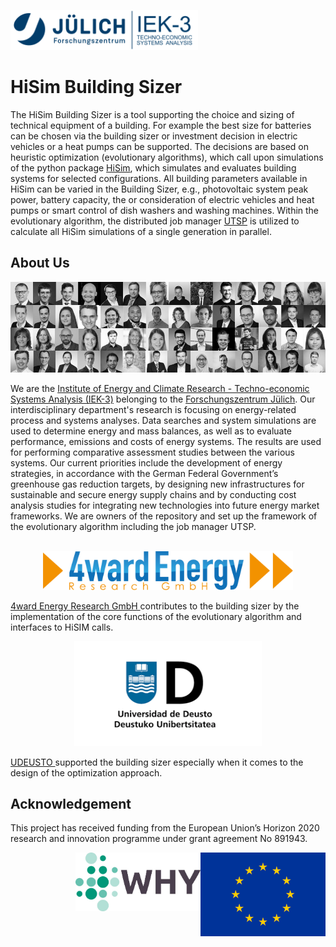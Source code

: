 <a href="https://www.fz-juelich.de/en/iek/iek-3"><img src="https://raw.githubusercontent.com/OfficialCodexplosive/README_Assets/862a93188b61ab4dd0eebde3ab5daad636e129d5/FJZ_IEK-3_logo.svg" alt="FZJ Logo" width="300px"></a>

# HiSim Building Sizer

The HiSim Building Sizer is a tool supporting the choice and sizing of technical equipment of a building. For example the best size for batteries can be chosen via the building sizer or investment decision in electric vehicles or a heat pumps can be supported. The decisions are based on heuristic optimization (evolutionary algorithms), which call upon simulations of the python package [HiSim](https://github.com/FZJ-IEK3-VSA/HiSim), which simulates and evaluates building systems for selected configurations.
All building parameters available in HiSim can be varied in the Building Sizer, e.g., photovoltaic system peak power, battery capacity, the or consideration of electric vehicles and heat pumps or smart control of dish washers and washing machines.
Within the evolutionary algorithm, the distributed job manager [UTSP](https://github.com/FZJ-IEK3-VSA/UTSP_Client) is utilized to calculate all HiSim simulations of a single generation in parallel.


## About Us
<p align="center"><a href="https://www.fz-juelich.de/en/iek/iek-3"><img src="https://github.com/OfficialCodexplosive/README_Assets/blob/master/iek3-wide.png?raw=true" alt="Institut TSA"></a></p>
We are the <a href="https://www.fz-juelich.de/en/iek/iek-3">Institute of Energy and Climate Research - Techno-economic Systems Analysis (IEK-3)</a> belonging to the <a href="https://www.fz-juelich.de/en">Forschungszentrum Jülich</a>. Our interdisciplinary department's research is focusing on energy-related process and systems analyses. Data searches and system simulations are used to determine energy and mass balances, as well as to evaluate performance, emissions and costs of energy systems. The results are used for performing comparative assessment studies between the various systems. Our current priorities include the development of energy strategies, in accordance with the German Federal Government’s greenhouse gas reduction targets, by designing new infrastructures for sustainable and secure energy supply chains and by conducting cost analysis studies for integrating new technologies into future energy market frameworks.
We are owners of the repository and set up the framework of the evolutionary algorithm including the job manager UTSP.
<br /> <br />
<p align="center"><a href="https://www.4wardenergy.at/en"><img src="logos/logo_4ER.png" alt="" width="400px"></a></p>
<a href="https://www.4wardenergy.at/en"> 4ward Energy Research GmbH </a> contributes to the building sizer by the implementation of the core functions of the evolutionary algorithm and interfaces to HiSIM calls.

<p align="center"><a href="https://www.deusto.es/en/inicio"><img src="logos/logo_deusto.png" alt=""></a></p>
<a href="https://www.deusto.es/en/inicio"> UDEUSTO </a> supported the building sizer especially when it comes to the design of the optimization approach.


## Acknowledgement
This project has received funding from the European Union’s Horizon 2020 research and innovation programme under grant agreement No 891943. 

<img src="logos/eulogo.png" alt="EU Logo" width="200px" style="float:right"></a>

<a href="https://www.why-h2020.eu/"><img src="logos/whylogo.jpg" alt="WHY Logo" width="200px" style="float:right"></a>